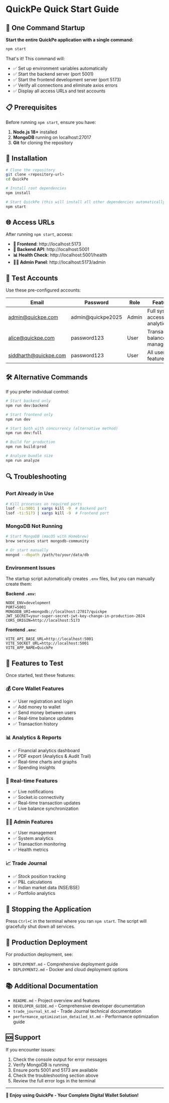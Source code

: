 # QuickPe Quick Start Guide

## 🚀 One Command Startup

**Start the entire QuickPe application with a single command:**

```bash
npm start
```

That's it! This command will:
- ✅ Set up environment variables automatically
- ✅ Start the backend server (port 5001)
- ✅ Start the frontend development server (port 5173)
- ✅ Verify all connections and eliminate axios errors
- ✅ Display all access URLs and test accounts

## 📋 Prerequisites

Before running `npm start`, ensure you have:

1. **Node.js 18+** installed
2. **MongoDB** running on localhost:27017
3. **Git** for cloning the repository

## 🔧 Installation

```bash
# Clone the repository
git clone <repository-url>
cd QuickPe

# Install root dependencies
npm install

# Start QuickPe (this will install all other dependencies automatically)
npm start
```

## 🌐 Access URLs

After running `npm start`, access:

- **🎨 Frontend**: http://localhost:5173
- **🔧 Backend API**: http://localhost:5001
- **📊 Health Check**: http://localhost:5001/health
- **👨‍💼 Admin Panel**: http://localhost:5173/admin

## 🔑 Test Accounts

Use these pre-configured accounts:

| Email | Password | Role | Features |
|-------|----------|------|----------|
| admin@quickpe.com | admin@quickpe2025 | Admin | Full system access, analytics |
| alice@quickpe.com | password123 | User | Transactions, balance management |
| siddharth@quickpe.com | password123 | User | All user features |

## 🛠️ Alternative Commands

If you prefer individual control:

```bash
# Start backend only
npm run dev:backend

# Start frontend only
npm run dev

# Start both with concurrency (alternative method)
npm run dev:full

# Build for production
npm run build:prod

# Analyze bundle size
npm run analyze
```

## 🔍 Troubleshooting

### Port Already in Use
```bash
# Kill processes on required ports
lsof -ti:5001 | xargs kill -9  # Backend port
lsof -ti:5173 | xargs kill -9  # Frontend port
```

### MongoDB Not Running
```bash
# Start MongoDB (macOS with Homebrew)
brew services start mongodb-community

# Or start manually
mongod --dbpath /path/to/your/data/db
```

### Environment Issues
The startup script automatically creates `.env` files, but you can manually create them:

**Backend `.env`:**
```env
NODE_ENV=development
PORT=5001
MONGODB_URI=mongodb://localhost:27017/quickpe
JWT_SECRET=your-super-secret-jwt-key-change-in-production-2024
CORS_ORIGIN=http://localhost:5173
```

**Frontend `.env`:**
```env
VITE_API_BASE_URL=http://localhost:5001
VITE_SOCKET_URL=http://localhost:5001
VITE_APP_NAME=QuickPe
```

## 🎯 Features to Test

Once started, test these features:

### 💰 Core Wallet Features
- ✅ User registration and login
- ✅ Add money to wallet
- ✅ Send money between users
- ✅ Real-time balance updates
- ✅ Transaction history

### 📊 Analytics & Reports
- ✅ Financial analytics dashboard
- ✅ PDF export (Analytics & Audit Trail)
- ✅ Real-time charts and graphs
- ✅ Spending insights

### 🔔 Real-time Features
- ✅ Live notifications
- ✅ Socket.io connectivity
- ✅ Real-time transaction updates
- ✅ Live balance synchronization

### 👨‍💼 Admin Features
- ✅ User management
- ✅ System analytics
- ✅ Transaction monitoring
- ✅ Health metrics

### 📈 Trade Journal
- ✅ Stock position tracking
- ✅ P&L calculations
- ✅ Indian market data (NSE/BSE)
- ✅ Portfolio analytics

## 🛑 Stopping the Application

Press `Ctrl+C` in the terminal where you ran `npm start`. The script will gracefully shut down all services.

## 🚀 Production Deployment

For production deployment, see:
- `DEPLOYMENT.md` - Comprehensive deployment guide
- `DEPLOYMENT2.md` - Docker and cloud deployment options

## 📚 Additional Documentation

- `README.md` - Project overview and features
- `DEVELOPER_GUIDE.md` - Comprehensive developer documentation
- `trade_journal_kt.md` - Trade Journal technical documentation
- `performance_optimization_detailed_kt.md` - Performance optimization guide

## 🆘 Support

If you encounter issues:

1. Check the console output for error messages
2. Verify MongoDB is running
3. Ensure ports 5001 and 5173 are available
4. Check the troubleshooting section above
5. Review the full error logs in the terminal

---

**🎉 Enjoy using QuickPe - Your Complete Digital Wallet Solution!**
